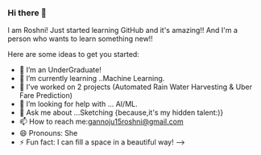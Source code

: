 ### Hi there 👋

I am  Roshni!
Just started learning GitHub and it's amazing!!
And I'm a person who wants to learn something new!!

Here are some ideas to get you started:

- 🔭 I’m an UnderGraduate!
- 🌱 I’m currently learning ..Machine Learning.
- 👯 I've worked on 2 projects (Automated Rain Water Harvesting & Uber Fare Prediction)
- 🤔 I’m looking for help with ... AI/ML.
- 💬 Ask me about ...Sketching {because,it's my hidden talent:)}
- 📫 How to reach me:gannoju15roshni@gmail.com
- 😄 Pronouns: She
- ⚡ Fun fact: I can fill a space in a beautiful way!
-->
